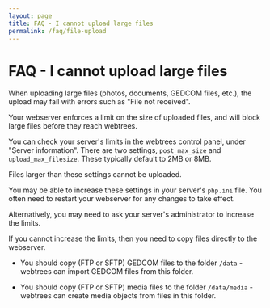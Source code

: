 ```yaml
---
layout: page
title: FAQ - I cannot upload large files
permalink: /faq/file-upload
---
```


# FAQ - I cannot upload large files #

When uploading large files (photos, documents, GEDCOM files, etc.), the upload may fail with errors such as "File not received".

Your webserver enforces a limit on the size of uploaded files, and will block large files before they reach webtrees.

You can check your server's limits in the webtrees control panel, under "Server information".  There are two settings, `post_max_size` and `upload_max_filesize`.  These typically default to 2MB or 8MB.

Files larger than these settings cannot be uploaded.

You may be able to increase these settings in your server's `php.ini` file.  You often need to restart your webserver for any changes to take effect.

Alternatively, you may need to ask your server's administrator to increase the limits.

If you cannot increase the limits, then you need to copy files directly to the webserver.

* You should copy (FTP or SFTP) GEDCOM files to the folder `/data` - webtrees can import GEDCOM files from this folder.

* You should copy (FTP or SFTP) media files to the folder `/data/media` - webtrees can create media objects from files in this folder.

